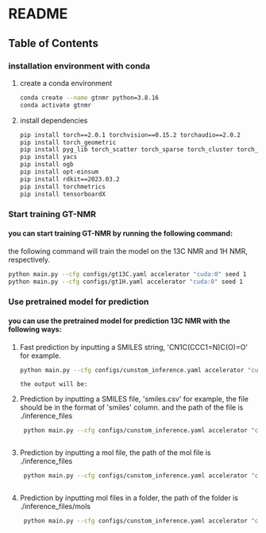 # README
## Table of Contents

### installation environment with conda
1. create a conda environment
   ```bash
   conda create --name gtnmr python=3.8.16
   conda activate gtnmr
   ```
2. install dependencies
   ```bash
   pip install torch==2.0.1 torchvision==0.15.2 torchaudio==2.0.2
   pip install torch_geometric
   pip install pyg_lib torch_scatter torch_sparse torch_cluster torch_spline_conv -f https://data.pyg.org/whl/torch-2.0.1+cu117.html
   pip install yacs
   pip install ogb
   pip install opt-einsum
   pip install rdkit==2023.03.2
   pip install torchmetrics
   pip install tensorboardX

### Start training GT-NMR
   #### you can start training GT-NMR by running the following command:
   the following command will train the model on the 13C NMR and 1H NMR, respectively.
   ```bash
   python main.py --cfg configs/gt13C.yaml accelerator "cuda:0" seed 1
   python main.py --cfg configs/gt1H.yaml accelerator "cuda:0" seed 1
   ```

### Use pretrained model for prediction
#### you can use the pretrained model for prediction 13C NMR with the following ways:
1. Fast prediction by inputting a SMILES string, 'CN1C(CCC1=N)C(O)=O' for example.
   ```bash
   python main.py --cfg configs/cunstom_inference.yaml accelerator "cuda:0" dataset.inference 'CN1C(CCC1=N)C(O)=O'
   ```
   ```angular2html
   the output will be:
   
   ```
2. Prediction by inputting a SMILES file, 'smiles.csv' for example, the file should be in the format of 'smiles' column. and the path of the file is ./inference_files
   ```bash
    python main.py --cfg configs/cunstom_inference.yaml accelerator "cuda:0" dataset.inference 'smiles.csv'
    ```
    ```angular2html
   
    ```
3. Prediction by inputting a mol file, the path of the mol file is ./inference_files
   ```bash
    python main.py --cfg configs/cunstom_inference.yaml accelerator "cuda:0" dataset.inference 'mol_example.mol'
    ```
    ```angular2html
   
    ```
4. Prediction by inputting mol files in a folder, the path of the folder is ./inference_files/mols
   ```bash
    python main.py --cfg configs/cunstom_inference.yaml accelerator "cuda:0" dataset.inference 'mols'
    ```
    ```angular2html
   
    ```




   
   
   

